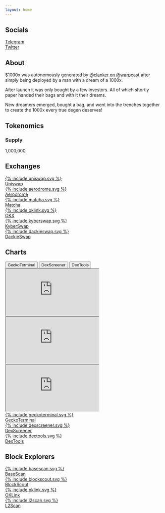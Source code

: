 ```yaml
---
layout: home
---
```


<section id="socials" class="section">
    <h2>Socials</h2>
    <div class="socials-grid">
        <a href="https://t.me/Just1000X" target="_blank" class="social-button">
            <div class="social-icon">
                <i class="fab fa-telegram-plane"></i>
            </div>
            <span>Telegram</span>
        </a>        
        <a href="https://twitter.com/1000xClanker" target="_blank" class="social-button">
            <div class="social-icon">
                <i class="fa-brands fa-x-twitter"></i>
                <i class="fab fa-twitter"></i>
            </div>
            <span>Twitter</span>
        </a>
    </div>
</section>

<section id="about" class="section">
    <h2>About</h2>
    <div class="timeline">
        <div class="milestone">
            <p>$1000x was autonomously generated by <a href="https://warpcast.com/Clanker" target="_blank">@clanker on @warpcast</a> after simply being deployed by a man with a dream of a 1000x.</p>
        </div>
        <div class="milestone">
            <p>After launch it was only bought by a few investors. All of which shortly paper handed their bags and with it their dreams.</p>
        </div>
        <div class="milestone">
            <p>New dreamers emerged, bought a bag, and went into the trenches together to create the 1000x every true degen deserves!</p>
        </div>
    </div>
</section>

<section id="tokenomics" class="section">
    <h2>Tokenomics</h2>
    <div class="tokenomics-grid">
        <div class="stat-box">
            <h3>Supply</h3>
            <p class="supply-animation"><span class="supply-text">1,000,000</span></p>
        </div>
    </div>
</section>

<section id="exchanges" class="section">
    <h2>Exchanges</h2>
    <div class="exchange-grid">
        <a href="https://app.uniswap.org/swap?outputCurrency=0x397af86a35288f7a219febaab34f9b947d4d772d" target="_blank" class="exchange-button">
            <div class="exchange-icon">
                {% include uniswap.svg %}
            </div>
            <span>Uniswap</span>
        </a>
        <a href="https://aerodrome.finance/swap?from=eth&to=0x397af86a35288f7a219febaab34f9b947d4d772d" target="_blank" class="exchange-button">
            <div class="exchange-icon">
                {% include aerodrome.svg %}
            </div>
            <span>Aerodrome</span>
        </a>
        <a href="https://matcha.xyz/tokens/base/0x397af86a35288f7a219febaab34f9b947d4d772d" target="_blank" class="exchange-button">
            <div class="exchange-icon">
                {% include matcha.svg %}
            </div>
            <span>Matcha</span>
        </a>
        <a href="https://www.okx.com/web3/dex-swap?inputChain=8453&inputCurrency=0xeeeeeeeeeeeeeeeeeeeeeeeeeeeeeeeeeeeeeeee&outputChain=8453&outputCurrency=0x397af86a35288f7a219febaab34f9b947d4d772d" target="_blank" class="exchange-button">
            <div class="exchange-icon">
                {% include oklink.svg %}
            </div>
            <span>OKX</span>
        </a>
        <a href="https://kyberswap.com/swap/base/eth-to-0x397af86a35288f7a219febaab34f9b947d4d772d" target="_blank" class="exchange-button">
            <div class="exchange-icon">
                {% include kyberswap.svg %}
            </div>
            <span>KyberSwap</span>
        </a>
        <a href="https://www.dackieswap.xyz/swap?chain=base&outputCurrency=0x397af86a35288f7A219febAab34F9b947d4d772D" target="_blank" class="exchange-button">
            <div class="exchange-icon">
                {% include dackieswap.svg %}
            </div>
            <span>DackieSwap</span>
        </a>
    </div>
</section>

<section id="charts" class="section">
    <h2>Charts</h2>
    <div class="chart-tabs">
        <button class="chart-tab active" data-chart="geckoterminal">GeckoTerminal</button>        
        <button class="chart-tab" data-chart="dexscreener">DexScreener</button>
        <button class="chart-tab" data-chart="dextools">DexTools</button>
    </div>
    <div class="chart-container">
        <iframe class="chart-frame active" id="geckoterminal" src="https://www.geckoterminal.com/base/pools/0x903b8cb16a36b7d9b81a18a564c2b470e889e5b2?embed=1&info=0&swaps=0"></iframe>
        <iframe class="chart-frame" id="dexscreener" src="https://dexscreener.com/base/0x903B8Cb16a36b7d9B81a18A564C2b470e889E5B2?embed=1&theme=dark&trades=0&info=0"></iframe>
        <iframe class="chart-frame" id="dextools" src="https://www.dextools.io/widget-chart/en/base/pe-light/0x903b8cb16a36b7d9b81a18a564c2b470e889e5b2?theme=dark&chartType=2&chartResolution=30&drawingToolbars=false"></iframe>
    </div>
    <div class="charts-grid">
        <a href="https://www.geckoterminal.com/base/pools/0x903b8cb16a36b7d9b81a18a564c2b470e889e5b2" target="_blank" class="exchange-button">
            <div class="exchange-icon">
                {% include geckoterminal.svg %}
            </div>
            <span>GeckoTerminal</span>
        </a>
        <a href="https://dexscreener.com/base/0x903b8cb16a36b7d9b81a18a564c2b470e889e5b2" target="_blank" class="exchange-button">
            <div class="exchange-icon">
                {% include dexscreener.svg %}
            </div>
            <span>DexScreener</span>
        </a>
        <a href="https://www.dextools.io/app/en/base/pair-explorer/0x903b8cb16a36b7d9b81a18a564c2b470e889e5b2" target="_blank" class="exchange-button">
            <div class="exchange-icon">
                {% include dextools.svg %}
            </div>
            <span>DexTools</span>
        </a>
    </div>
</section>

<section id="explorers" class="section">
    <h2>Block Explorers</h2>
    <div class="explorer-grid">
        <a href="https://basescan.org/token/0x397af86a35288f7a219febaab34f9b947d4d772d" target="_blank" class="exchange-button">
            <div class="exchange-icon">
                {% include basescan.svg %}
            </div>
            <span>BaseScan</span>
        </a>
        <a href="https://base.blockscout.com/token/0x397af86a35288f7A219febAab34F9b947d4d772D" target="_blank" class="exchange-button">
            <div class="exchange-icon">
                {% include blockscout.svg %}
            </div>
            <span>BlockScout</span>
        </a>
        <a href="https://www.oklink.com/base/token/0x397af86a35288f7a219febaab34f9b947d4d772d" target="_blank" class="exchange-button">
            <div class="exchange-icon">
                {% include oklink.svg %}
            </div>
            <span>OKLink</span>
        </a>
        <a href="https://base.l2scan.co/token/0x397af86a35288f7A219febAab34F9b947d4d772D" target="_blank" class="exchange-button">
            <div class="exchange-icon">
                {% include l2scan.svg %}
            </div>
            <span>L2Scan</span>
        </a>
    </div>
</section>
